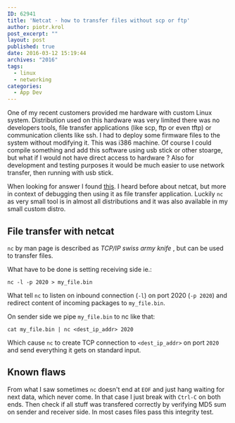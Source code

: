 ```yaml
---
ID: 62941
title: 'Netcat - how to transfer files without scp or ftp'
author: piotr.krol
post_excerpt: ""
layout: post
published: true
date: 2016-03-12 15:19:44
archives: "2016"
tags:
  - linux
  - networking
categories:
  - App Dev
---
```

One of my recent customers provided me hardware with custom Linux system.
Distribution used on this hardware was very limited there was no developers
tools, file transfer applications (like scp, ftp or even tftp) or communication
clients like ssh. I had to deploy some firmware files to the system without
modifying it. This was i386 machine. Of course I could compile something and
add this software using usb stick or other stoarge, but what if I would not
have direct access to hardware ? Also for development and testing purposes it
would be much easier to use network transfer, then running with usb stick.

When looking for answer I found
[this](http://stackoverflow.com/questions/17797758/using-nc-to-transfer-large-file).
I heard before about netcat, but more in context of debugging then using it as file
transfer application. Luckily `nc` as very small tool is in almost all
distributions and it was also available in my small custom distro.

## File transfer with netcat

`nc` by man page is described as _TCP/IP swiss army knife_ , but can be used to
transfer files.

What have to be done is setting receiving side ie.:

```
nc -l -p 2020 > my_file.bin
```

What tell `nc` to listen on inbound connection (`-l`) on port 2020 (`-p 2020`)
and redirect content of incoming packages to `my_file.bin`.

On sender side we pipe `my_file.bin` to nc like that:

```
cat my_file.bin | nc <dest_ip_addr> 2020
```

Which cause `nc` to create TCP connection to `<dest_ip_addr>` on port `2020`
and send everything it gets on standard input.

## Known flaws

From what I saw sometimes `nc` doesn't end at `EOF` and just hang waiting for
next data, which never come. In that case I just break with `Ctrl-C` on both
ends. Then check if all stuff was transfered correctly by verifying MD5 sum on
sender and receiver side. In most cases files pass this integrity test.
